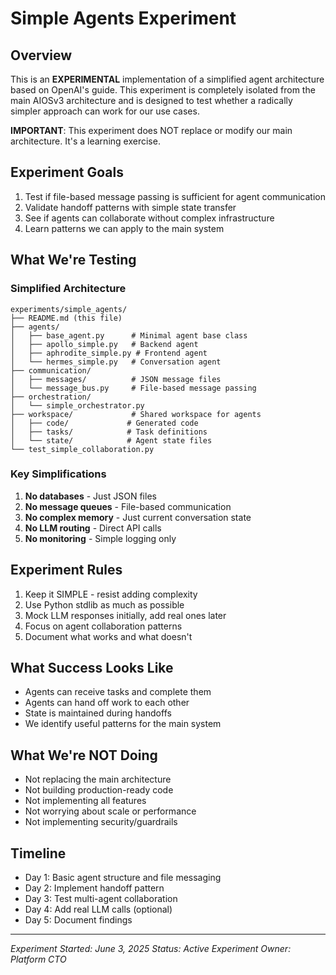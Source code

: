 # Simple Agents Experiment

## Overview
This is an **EXPERIMENTAL** implementation of a simplified agent architecture based on OpenAI's guide. This experiment is completely isolated from the main AIOSv3 architecture and is designed to test whether a radically simpler approach can work for our use cases.

**IMPORTANT**: This experiment does NOT replace or modify our main architecture. It's a learning exercise.

## Experiment Goals
1. Test if file-based message passing is sufficient for agent communication
2. Validate handoff patterns with simple state transfer
3. See if agents can collaborate without complex infrastructure
4. Learn patterns we can apply to the main system

## What We're Testing

### Simplified Architecture
```
experiments/simple_agents/
├── README.md (this file)
├── agents/
│   ├── base_agent.py      # Minimal agent base class
│   ├── apollo_simple.py   # Backend agent
│   ├── aphrodite_simple.py # Frontend agent
│   └── hermes_simple.py   # Conversation agent
├── communication/
│   ├── messages/          # JSON message files
│   └── message_bus.py     # File-based message passing
├── orchestration/
│   └── simple_orchestrator.py
├── workspace/             # Shared workspace for agents
│   ├── code/             # Generated code
│   ├── tasks/            # Task definitions
│   └── state/            # Agent state files
└── test_simple_collaboration.py
```

### Key Simplifications
1. **No databases** - Just JSON files
2. **No message queues** - File-based communication
3. **No complex memory** - Just current conversation state
4. **No LLM routing** - Direct API calls
5. **No monitoring** - Simple logging only

## Experiment Rules
1. Keep it SIMPLE - resist adding complexity
2. Use Python stdlib as much as possible
3. Mock LLM responses initially, add real ones later
4. Focus on agent collaboration patterns
5. Document what works and what doesn't

## What Success Looks Like
- Agents can receive tasks and complete them
- Agents can hand off work to each other
- State is maintained during handoffs
- We identify useful patterns for the main system

## What We're NOT Doing
- Not replacing the main architecture
- Not building production-ready code
- Not implementing all features
- Not worrying about scale or performance
- Not implementing security/guardrails

## Timeline
- Day 1: Basic agent structure and file messaging
- Day 2: Implement handoff pattern
- Day 3: Test multi-agent collaboration
- Day 4: Add real LLM calls (optional)
- Day 5: Document findings

---
*Experiment Started: June 3, 2025*
*Status: Active Experiment*
*Owner: Platform CTO*